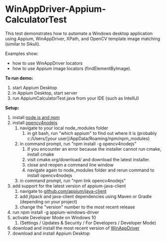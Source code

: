 # WinAppDriver-Appium-CalculatorTest

This test demonstrates how to automate a Windows desktop application using Appium, WinAppDriver, XPath, and OpenCV template image matching (similar to Sikuli).

Examples show: 
* how to use WinAppDriver locators 
* how to use Appium image locators (findElementByImage).

**To run demo:**
1. start Appium Desktop
1. in Appium Desktop, start server
1. run AppiumCalculatorTest.java from your IDE (such as IntelliJ)

**Setup:**
1. install [node.js and npm](https://www.npmjs.com/get-npm)
1. install [opencv4nodejs](https://www.npmjs.com/package/opencv4nodejs)
    1. navigate to your local node_modules folder  
        1. in git bash, run "which appium" to find out where it is (probably c:/Users/[your user]/AppData/Roaming/npm/npm_modules)
    1. in command prompt, run "npm install -g opencv4nodejs" 
        1. if you encounter an error because the installer cannot run cmake, install cmake
        1. visit cmake.org/download/ and download the latest installer. 
        1. close and reopen a command line window
        1. navigate again to node_modules folder and rerun command to install opencv4nodejs
    1. in command prompt, run "npm link opencv4nodejs"
1. add support for the latest version of appium-java-client
    1. navigate to [github.com/appium/java-client](https://github.com/appium/java-client)
    1. add jitpack and java-client dependencies using Maven or Gradle (depending on your project)
    1. change the "version" number to the most recent release 
1. run npm install -g appium-windows-driver  
1. activate Developer Mode on Windows 10
    1. (Settings / Updates & Security / For Developers / Developer Mode)
1. download and install the most recent version of [WinAppDriver](https://github.com/Microsoft/WinAppDriver/releases)
1. download and install Appium Desktop
